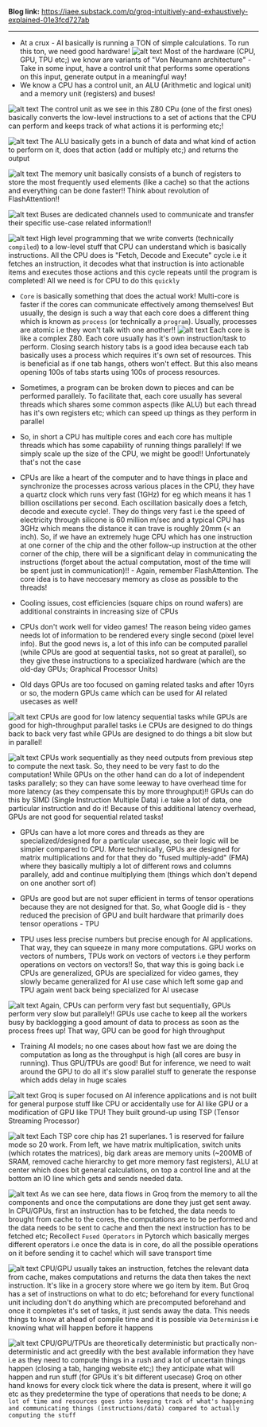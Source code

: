 <b>Blog link:</b> https://iaee.substack.com/p/groq-intuitively-and-exhaustively-explained-01e3fcd727ab

---
- At a crux - AI basically is running a TON of simple calculations. To run this ton, we need good hardware! 
![alt text](groq_hardware_assets/image1.png) Most of the hardware (CPU, GPU, TPU etc;) we know are variants of "Von Neumann architecture" - Take in some input, have a control unit that performs some operations on this input, generate output in a meaningful way!
- We know a CPU has a control unit, an ALU (Arithmetic and logical unit) and a memory unit (registers) and buses!

![alt text](groq_hardware_assets/image2.png) The control unit as we see in this Z80 CPu (one of the first ones) basically converts the low-level instructions to a set of actions that the CPU can perform and keeps track of what actions it is performing etc;!

![alt text](groq_hardware_assets/image3.png) The ALU basically gets in a bunch of data and what kind of action to perform on it, does that action (add or multiply etc;) and returns the output

![alt text](groq_hardware_assets/image4.png) The memory unit basically consists of a bunch of registers to store the most frequently used elements (like a cache) so that the actions and everything can be done faster!! Think about revolution of FlashAttention!!

![alt text](groq_hardware_assets/image5.png) Buses are dedicated channels used to communicate and transfer their specific use-case related information!!

![alt text](groq_hardware_assets/image6.png) High level programming that we write converts (technically `compiled`) to a low-level stuff that CPU can understand which is basically instructions. All the CPU does is "Fetch, Decode and Execute" cycle i.e it fetches an instruction, it decodes what that instruction is into actionable items and executes those actions and this cycle repeats until the program is completed! All we need is for CPU to do this `quickly`

- `Core` is basically something that does the actual work! Multi-core is faster if the cores can communicate effectively among themselves! But usually, the design is such a way that each core does a different thing which is known as `process` (or technically a `program`). Usually, processes are atomic i.e they won't talk with one another!!
![alt text](groq_hardware_assets/groq_hardware_assets/image7.png) Each core is like a complex Z80. Each core usually has it's own instruction/task to perform. Closing search history tabs is a good idea because each tab basically uses a process which requires it's own set of resources. This is beneficial as if one tab hangs, others won't effect. But this also means opening 100s of tabs starts using 100s of process resources.

- Sometimes, a program can be broken down to pieces and can be performed parallely. To facilitate that, each core usually has several threads which shares some common aspects (like ALU) but each thread has it's own registers etc; which can speed up things as they perform in parallel

- So, in short a CPU has multiple cores and each core has multiple threads which has some capability of running things parallely! If we simply scale up the size of the CPU, we might be good!! Unfortunately that's not the case

- CPUs are like a heart of the computer and to have things in place and synchronize the processes across various places in the CPU, they have a quartz clock which runs very fast (1GHz) for eg which means it has 1 billion oscillations per second. Each oscillation basically does a fetch, decode and execute cycle!. They do things very fast i.e the speed of electricity through silicone is 60 million m/sec and a typical CPU has 3GHz which means the distance it can trave is roughly 20mm (< an inch). So, if we have an extremely huge CPU which has one instruction at one corner of the chip and the other follow-up instruction at the other corner of the chip, there will be a significant delay in communicating the instructions (forget about the actual computation, most of the time will be spent just in communication)!! - Again, remember FlashAttention. The core idea is to have neccesary memory as close as possible to the threads!

- Cooling issues, cost efficiencies (square chips on round wafers) are additional constraints in increasing size of CPUs

- CPUs don't work well for video games! The reason being video games needs lot of information to be rendered every single second (pixel level info). But the good news is, a lot of this info can be computed parallel (while CPUs are good at sequential tasks, not so great at parallel), so they give these instructions to a specialized hardware (which are the old-day GPUs; Graphical Processor Units)

- Old days GPUs are too focused on gaming related tasks and after 10yrs or so, the modern GPUs came which can be used for AI related usecases as well!

![alt text](groq_hardware_assets/image8.png) CPUs are good for low latency sequential tasks while GPUs are good for high-throughput parallel tasks i.e CPUs are designed to do things back to back very fast while GPUs are designed to do things a bit slow but in parallel!

![alt text](groq_hardware_assets/image9.png) CPUs work sequentially as they need outputs from previous step to compute the next task. So, they need to be very fast to do the computation! While GPUs on the other hand can do a lot of independent tasks parallely; so they can have some leeway to have overhead time for more latency (as they compensate this by more throughput)!! GPUs can do this by SIMD (Single Instruction Multiple Data) i.e take a lot of data, one particular instruction and do it! Because of this additional latency overhead, GPUs are not good for sequential related tasks!

- GPUs can have a lot more cores and threads as they are specialized/designed for a particular usecase, so their logic will be simpler compared to CPU. More technically, GPUs are designed for matrix multiplications and for that they do "fused multiply-add" (FMA) where they basically multiply a lot of different rows and columns parallely, add and continue multiplying them (things which don't depend on one another sort of)

- GPUs are good but are not super efficient in terms of tensor operations because they are not designed for that. So, what Google did is - they reduced the precision of GPU and built hardware that primarily does tensor operations - TPU

- TPU uses less precise numbers but precise enough for AI applications. That way, they can squeeze in many more computations. GPU works on vectors of numbers, TPUs work on vectors of vectors i.e they perform operations on vectors on vectors!! So, that way this is going back i.e CPUs are generalized, GPUs are specialized for video games, they slowly became generalized for AI use case which left some gap and TPU again went back being specialized for AI usecase

![alt text](groq_hardware_assets/image10.png) Again, CPUs can perform very fast but sequentially, GPUs perform very slow but parallely!! GPUs use cache to keep all the workers busy by backlogging a good amount of data to process as soon as the process frees up! That way, GPU can be good for high throughput

- Training AI models; no one cases about how fast we are doing the computation as long as the throughput is high (all cores are busy in running). Thus GPU/TPUs are good!  But for inference, we need to wait around the GPU to do all it's slow parallel stuff to generate the response which adds delay in huge scales

![alt text](groq_hardware_assets/image11.png) Groq is super focused on AI inference applications and is not built for general purpose stuff like CPU or accidentally use for AI like GPU or a modification of GPU like TPU! They built ground-up using TSP (Tensor Streaming Processor)

![alt text](groq_hardware_assets/image12.png) Each TSP core chip has 21 superlanes. 1 is reserved for failure mode so 20 work. From left, we have matrix multiplication, switch units (which rotates the matrices), big dark areas are memory units (~200MB of SRAM, removed cache hierarchy to get more memory fast registers), ALU at center which does bit general calculations, on top a control line and at the bottom an IO line which gets and sends needed data. 

![alt text](groq_hardware_assets/image13.png) As we can see here, data flows in Groq from the memory to all the components and once the computations are done they just get sent away. In CPU/GPUs, first an instruction has to be fetched, the data needs to brought from cache to the cores, the computations are to be performed and the data needs to be sent to cache and then the next instruction has to be fetched etc; Recollect `Fused Operators` in Pytorch which basically merges different operators i.e once the data is in core, do all the possible operations on it before sending it to cache! which will save transport time

![alt text](groq_hardware_assets/image14.png) CPU/GPU usually takes an instruction, fetches the relevant data from cache, makes computations and returns the data then takes the next instruction. It's like in a grocery store where we go item by item. But Groq has a set of instructions on what to do etc; beforehand for every functional unit including don't do anything which are precomputed beforehand and once it completes it's set of tasks, it just sends away the data. This needs things to know at ahead of compile time and it is possible via `Determinism` i.e knowing what will happen before it happens  

![alt text](groq_hardware_assets/image15.png) CPU/GPU/TPUs are theoretically deterministic but practically non-deterministic and act greedily with the best available information they have i.e as they need to compute things in a rush and a lot of uncertain things happen (closing a tab, hanging website etc;) they anticipate what will happen and run stuff (for GPUs it's bit different usecase) Groq on other hand knows for every clock tick where the data is present, where it will go etc as they predetermine the type of operations that needs to be done; `A lot of time and resources goes into keeping track of what's happening and communicating things (instructions/data) compared to actually computing the stuff`